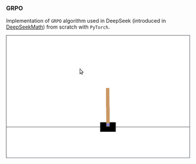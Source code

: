 ### GRPO

Implementation of `GRPO` algorithm used in DeepSeek (introduced in [DeepSeekMath](https://arxiv.org/pdf/2402.03300)) from scratch with `PyTorch`.

![grpo-balance](./images/grpo-cartpole.png)
